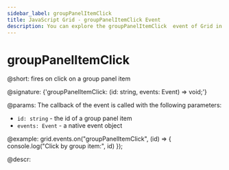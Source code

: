 ```yaml
---
sidebar_label: groupPanelItemClick 
title: JavaScript Grid - groupPanelItemClick Event 
description: You can explore the groupPanelItemClick  event of Grid in the documentation of the DHTMLX JavaScript UI library. Browse developer guides and API reference, try out code examples and live demos, and download a free 30-day evaluation version of DHTMLX Suite.
---
```


# groupPanelItemClick 

@short: fires on click on a group panel item

@signature: {'groupPanelItemClick: (id: string, events: Event) => void;'}

@params:
The callback of the event is called with the following parameters:

- `id: string` - the id of a group panel item
- `events: Event` - a native event object

@example:
grid.events.on("groupPanelItemClick", (id) => {
    console.log("Click by group item:", id)
});

@descr: